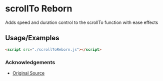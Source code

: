 
# scrollTo Reborn

Adds speed and duration control to the scrollTo function with ease effects






## Usage/Examples

```html
<script src="./scrollToReborn.js"></script>
```


### Acknowledgements

 - [Original Source](https://stackoverflow.com/a/50590388)

